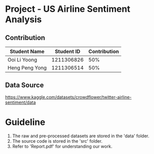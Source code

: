# Project - US Airline Sentiment Analysis

## Contribution
| Student Name | Student ID | Contribution |
| --------| ---------|-------- |
| Ooi Li Yoong  | 1211306826 | 50% |
| Heng Peng Yong  | 1211306514 | 50% |

## Data Source
https://www.kaggle.com/datasets/crowdflower/twitter-airline-sentiment/data

# Guideline
1) The raw and pre-processed datasets are stored in the 'data' folder.
2) The source code is stored in the 'src' folder.
3) Refer to 'Report.pdf' for understanding our work. 
